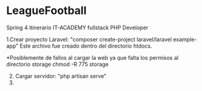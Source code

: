 # LeagueFootball
Spring 4 itinerario IT-ACADEMY fullstack PHP Developer

1.Crear proyecto Laravel: "composer create-project laravel/laravel example-app"
Este archivo fue creado dentro del directorio htdocs.

*Posiblemente de fallos al cargar la web ya que falta los permisos al directorio storage
chmod -R 775 storage

2. Cargar servidor: "php artisan serve"
3. 


